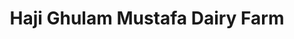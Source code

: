 ---
title: "Haji Ghulam Mustafa Dairy Farm"
url: /karachi/haji-ghulam-mustafa-dairy-farm/
shop: dairy
---